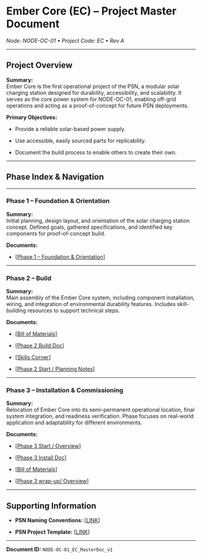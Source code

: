# **Ember Core (EC) – Project Master Document**

*Node: NODE-OC-01 • Project Code: EC • Rev A*

---

## **Project Overview**

**Summary:**  
 Ember Core is the first operational project of the PSN, a modular solar charging station designed for durability, accessibility, and scalability. It serves as the core power system for NODE-OC-01, enabling off-grid operations and acting as a proof-of-concept for future PSN deployments.

**Primary Objectives:**

* Provide a reliable solar-based power supply.

* Use accessible, easily sourced parts for replicability.

* Document the build process to enable others to create their own.

---

## **Phase Index & Navigation**

---

### **Phase 1 – Foundation & Orientation**

**Summary:**  
 Initial planning, design layout, and orientation of the solar charging station concept. Defined goals, gathered specifications, and identified key components for proof-of-concept build.

**Documents:**

* \[[Phase 1 – Foundation & Orientation](https://docs.google.com/document/d/1rZGQIQzokb7t4NdjMP897RrR4QGEihzVwv2VNedEqFI/edit?usp=drive_link)\]

---

### **Phase 2 – Build**

**Summary:**  
 Main assembly of the Ember Core system, including component installation, wiring, and integration of environmental durability features. Includes skill-building resources to support technical steps.

**Documents:**

* \[[Bill of Materials](https://docs.google.com/spreadsheets/d/1McVXnFCwlcahf6ANrHuZPBjaW1NSh8GgXwVhW83CJbc/edit?usp=drive_link)\]

* \[[Phase 2 Build Doc](https://docs.google.com/document/d/1-4cnPVqmFLMWaymTQghoNi7_oh9k1TA4-VjJfVAZVqM/edit?usp=drive_link)\]

* \[[Skills Corner](https://docs.google.com/document/d/1rQHd8wCtrUni3YYJDudp1Fj48SfJszPq9APB5RxWrDk/edit?usp=drive_link)\]

* \[[Phase 2 Start / Planning Notes](https://docs.google.com/document/d/1y9Eo41l2OYX5rRNxx5EPqtWUl3c0ONxWnJ273OAfBeA/edit?usp=drive_link)\]

---

### **Phase 3 – Installation & Commissioning**

**Summary:**  
 Relocation of Ember Core into its semi-permanent operational location, final system integration, and readiness verification. Phase focuses on real-world application and adaptability for different environments.

**Documents:**

* \[[Phase 3 Start / Overview](https://docs.google.com/document/d/1STvX8NMV4O9BmsVwOrvRSmD37A_g2osDOoYjn32IY6c/edit?usp=drive_link)\]

* \[[Phase 3 Install Doc](https://docs.google.com/document/d/1EHwgPdenJoOpMsTwTJzH1oijWh1cgwW1WU_X6WqtcR4/edit?usp=drive_link)\]  
* \[[Bill of Materials](https://docs.google.com/spreadsheets/d/1McVXnFCwlcahf6ANrHuZPBjaW1NSh8GgXwVhW83CJbc/edit?usp=drive_link)\]  
* \[[Phase 3 wrap-up/ Overview](https://docs.google.com/document/d/1sJbw1g8A7Kha6VrEeXW2jr5zAOqZTMaNC6ZtZpqQryA/edit?usp=sharing)\]

---

## **Supporting Information**

* **PSN Naming Conventions:** \[[LINK](https://docs.google.com/document/d/1pmfCc_BmV6OiWrMwf25vu_t41RhP1O0a6gQsM8x27jY/edit?usp=drive_link)\]

* **PSN Project Template:** \[[LINK](https://docs.google.com/document/d/1mjuLPyBD9rC024QJZ_DZlWIwjhHvvSMWkPG7w94HJcI/edit?usp=drive_link)\]

---

**Document ID:** `NODE-OC-01_EC_MasterDoc_v1`

